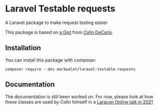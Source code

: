 # Laravel Testable requests

A Laravel package to make request testing easier

This package is based on [a Gist](https://gist.github.com/colindecarlo/9ba9bd6524127fee7580ae66c6d4709d) from [Colin DeCarlo](https://github.com/colindecarlo).


## Installation
You can install this package with composer:

```shell
composer require --dev markwalet/laravel-testable-requests
```

## Documentation

The documentation is still been worked on. For now, please look at how these classes are used by Colin himself in a [Laracon Online talk in 2021](https://youtu.be/mC-MbQSHWec)